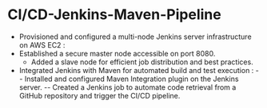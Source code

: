 # CI/CD-Jenkins-Maven-Pipeline

- Provisioned and configured a multi-node Jenkins server infrastructure on AWS EC2 :
- Established a secure master node accessible on port 8080.
  - Added a slave node for efficient job distribution and best practices.
- Integrated Jenkins with Maven for automated build and test execution :
-- Installed and configured Maven Integration plugin on the Jenkins server.
-- Created a Jenkins job to automate code retrieval from a GitHub repository and trigger the CI/CD pipeline.

